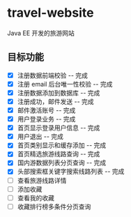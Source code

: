 # travel-website
Java EE 开发的旅游网站



## 目标功能

- [x] 注册数据前端校验 -- 完成 
- [x] 注册 email 后台唯一性校验 -- 完成
- [x] 注册数据添加到数据库 -- 完成
- [x] 注册成功，邮件发送 -- 完成
- [x] 邮件激活账号 -- 完成
- [x] 用户登录业务 -- 完成
- [x] 首页显示登录用户信息 -- 完成
- [x] 用户退出 -- 完成
- [x] 首页类别显示和缓存添加 -- 完成
- [x] 首页精选旅游线路查询 -- 完成
- [x] 国内游数据列表分页查询 -- 完成
- [x] 头部搜索框关键字搜索线路列表 -- 完成
- [ ] 查看旅游线路详情
- [ ] 添加收藏
- [ ] 查看我的收藏
- [ ] 收藏排行榜多条件分页查询
